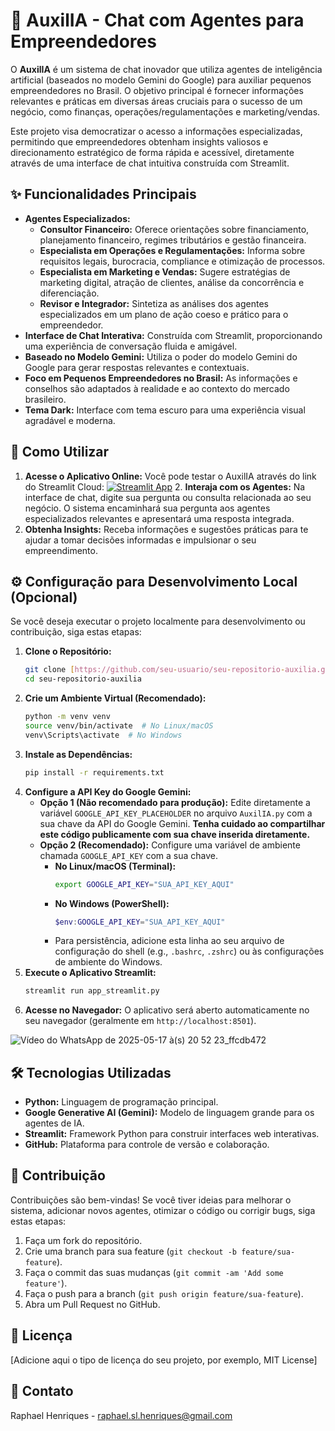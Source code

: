 # 🤖 AuxilIA - Chat com Agentes para Empreendedores


O **AuxilIA** é um sistema de chat inovador que utiliza agentes de inteligência artificial (baseados no modelo Gemini do Google) para auxiliar pequenos empreendedores no Brasil. O objetivo principal é fornecer informações relevantes e práticas em diversas áreas cruciais para o sucesso de um negócio, como finanças, operações/regulamentações e marketing/vendas.

Este projeto visa democratizar o acesso a informações especializadas, permitindo que empreendedores obtenham insights valiosos e direcionamento estratégico de forma rápida e acessível, diretamente através de uma interface de chat intuitiva construída com Streamlit.

## ✨ Funcionalidades Principais

* **Agentes Especializados:**
    * **Consultor Financeiro:** Oferece orientações sobre financiamento, planejamento financeiro, regimes tributários e gestão financeira.
    * **Especialista em Operações e Regulamentações:** Informa sobre requisitos legais, burocracia, compliance e otimização de processos.
    * **Especialista em Marketing e Vendas:** Sugere estratégias de marketing digital, atração de clientes, análise da concorrência e diferenciação.
    * **Revisor e Integrador:** Sintetiza as análises dos agentes especializados em um plano de ação coeso e prático para o empreendedor.
* **Interface de Chat Interativa:** Construída com Streamlit, proporcionando uma experiência de conversação fluida e amigável.
* **Baseado no Modelo Gemini:** Utiliza o poder do modelo Gemini do Google para gerar respostas relevantes e contextuais.
* **Foco em Pequenos Empreendedores no Brasil:** As informações e conselhos são adaptados à realidade e ao contexto do mercado brasileiro.
* **Tema Dark:** Interface com tema escuro para uma experiência visual agradável e moderna.

## 🚀 Como Utilizar

1.  **Acesse o Aplicativo Online:** Você pode testar o AuxilIA através do link do Streamlit Cloud:
    [![Streamlit App](https://static.streamlit.io/badges/streamlit_badge_black_white.svg)](https://auxilia-seu-link-do-streamlit.app) 2.  **Interaja com os Agentes:** Na interface de chat, digite sua pergunta ou consulta relacionada ao seu negócio. O sistema encaminhará sua pergunta aos agentes especializados relevantes e apresentará uma resposta integrada.
3.  **Obtenha Insights:** Receba informações e sugestões práticas para te ajudar a tomar decisões informadas e impulsionar o seu empreendimento.

## ⚙️ Configuração para Desenvolvimento Local (Opcional)

Se você deseja executar o projeto localmente para desenvolvimento ou contribuição, siga estas etapas:

1.  **Clone o Repositório:**
    ```bash
    git clone [https://github.com/seu-usuario/seu-repositorio-auxilia.git](https://github.com/seu-usuario/seu-repositorio-auxilia.git)
    cd seu-repositorio-auxilia
    ```
2.  **Crie um Ambiente Virtual (Recomendado):**
    ```bash
    python -m venv venv
    source venv/bin/activate  # No Linux/macOS
    venv\Scripts\activate  # No Windows
    ```
3.  **Instale as Dependências:**
    ```bash
    pip install -r requirements.txt
    ```
4.  **Configure a API Key do Google Gemini:**
    * **Opção 1 (Não recomendado para produção):** Edite diretamente a variável `GOOGLE_API_KEY_PLACEHOLDER` no arquivo `AuxilIA.py` com a sua chave da API do Google Gemini. **Tenha cuidado ao compartilhar este código publicamente com sua chave inserida diretamente.**
    * **Opção 2 (Recomendado):** Configure uma variável de ambiente chamada `GOOGLE_API_KEY` com a sua chave.
        * **No Linux/macOS (Terminal):**
            ```bash
            export GOOGLE_API_KEY="SUA_API_KEY_AQUI"
            ```
        * **No Windows (PowerShell):**
            ```powershell
            $env:GOOGLE_API_KEY="SUA_API_KEY_AQUI"
            ```
        * Para persistência, adicione esta linha ao seu arquivo de configuração do shell (e.g., `.bashrc`, `.zshrc`) ou às configurações de ambiente do Windows.
5.  **Execute o Aplicativo Streamlit:**
    ```bash
    streamlit run app_streamlit.py
    ```
6.  **Acesse no Navegador:** O aplicativo será aberto automaticamente no seu navegador (geralmente em `http://localhost:8501`).

![Vídeo do WhatsApp de 2025-05-17 à(s) 20 52 23_ffcdb472](https://github.com/user-attachments/assets/4977e786-14b6-49ff-9876-c365772a2c54)

## 🛠️ Tecnologias Utilizadas

* **Python:** Linguagem de programação principal.
* **Google Generative AI (Gemini):** Modelo de linguagem grande para os agentes de IA.
* **Streamlit:** Framework Python para construir interfaces web interativas.
* **GitHub:** Plataforma para controle de versão e colaboração.

## 🤝 Contribuição

Contribuições são bem-vindas\! Se você tiver ideias para melhorar o sistema, adicionar novos agentes, otimizar o código ou corrigir bugs, siga estas etapas:

1.  Faça um fork do repositório.
2.  Crie uma branch para sua feature (`git checkout -b feature/sua-feature`).
3.  Faça o commit das suas mudanças (`git commit -am 'Add some feature'`).
4.  Faça o push para a branch (`git push origin feature/sua-feature`).
5.  Abra um Pull Request no GitHub.

## 📝 Licença

[Adicione aqui o tipo de licença do seu projeto, por exemplo, MIT License]

## 📧 Contato

Raphael Henriques - raphael.sl.henriques@gmail.com
